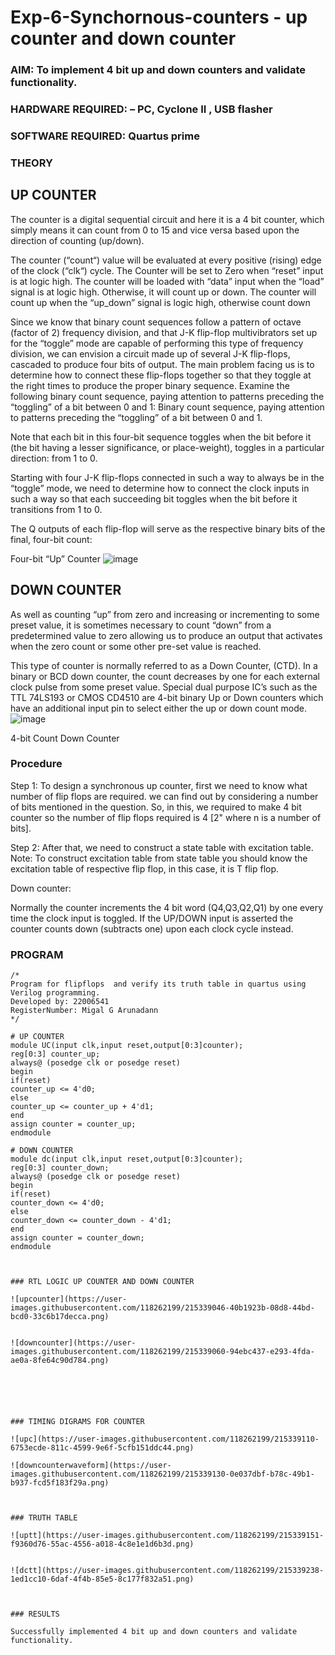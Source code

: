 # Exp-6-Synchornous-counters - up counter and down counter 
### AIM: To implement 4 bit up and down counters and validate  functionality.
### HARDWARE REQUIRED:  – PC, Cyclone II , USB flasher
### SOFTWARE REQUIRED:   Quartus prime
### THEORY 

## UP COUNTER 
The counter is a digital sequential circuit and here it is a 4 bit counter, which simply means it can count from 0 to 15 and vice versa based upon the direction of counting (up/down). 

The counter (“count“) value will be evaluated at every positive (rising) edge of the clock (“clk“) cycle.
The Counter will be set to Zero when “reset” input is at logic high.
The counter will be loaded with “data” input when the “load” signal is at logic high. Otherwise, it will count up or down.
The counter will count up when the “up_down” signal is logic high, otherwise count down

Since we know that binary count sequences follow a pattern of octave (factor of 2) frequency division, and that J-K flip-flop multivibrators set up for the “toggle” mode are capable of performing this type of frequency division, we can envision a circuit made up of several J-K flip-flops, cascaded to produce four bits of output.
The main problem facing us is to determine how to connect these flip-flops together so that they toggle at the right times to produce the proper binary sequence.
Examine the following binary count sequence, paying attention to patterns preceding the “toggling” of a bit between 0 and 1:
Binary count sequence, paying attention to patterns preceding the “toggling” of a bit between 0 and 1.

Note that each bit in this four-bit sequence toggles when the bit before it (the bit having a lesser significance, or place-weight), toggles in a particular direction: from 1 to 0.



 
 

Starting with four J-K flip-flops connected in such a way to always be in the “toggle” mode, we need to determine how to connect the clock inputs in such a way so that each succeeding bit toggles when the bit before it transitions from 1 to 0.

The Q outputs of each flip-flop will serve as the respective binary bits of the final, four-bit count:

 
 

Four-bit “Up” Counter
![image](https://user-images.githubusercontent.com/36288975/169644758-b2f4339d-9532-40c5-af40-8f4f8c942e2c.png)



## DOWN COUNTER 

As well as counting “up” from zero and increasing or incrementing to some preset value, it is sometimes necessary to count “down” from a predetermined value to zero allowing us to produce an output that activates when the zero count or some other pre-set value is reached.

This type of counter is normally referred to as a Down Counter, (CTD). In a binary or BCD down counter, the count decreases by one for each external clock pulse from some preset value. Special dual purpose IC’s such as the TTL 74LS193 or CMOS CD4510 are 4-bit binary Up or Down counters which have an additional input pin to select either the up or down count mode.
![image](https://user-images.githubusercontent.com/36288975/169644844-1a14e123-7228-4ed8-81a9-eb937dff4ac8.png)


4-bit Count Down Counter
### Procedure

Step 1: To design a synchronous up counter, first we need to know what number of flip flops are required. we can find out by considering a number of bits mentioned in the question. So, in this, we required to make 4 bit counter so the number of flip flops required is 4 [2" where n is a number of bits].

Step 2: After that, we need to construct a state table with excitation table. Note: To construct excitation table from state table you should know the excitation table of respective flip flop, in this case, it is T flip flop.

Down counter:

Normally the counter increments the 4 bit word (Q4,Q3,Q2,Q1) by one every time the clock input is toggled. If the UP/DOWN input is asserted the counter counts down (subtracts one) upon each clock cycle instead.

### PROGRAM 
```
/*
Program for flipflops  and verify its truth table in quartus using Verilog programming.
Developed by: 22006541
RegisterNumber: Migal G Arunadann
*/

# UP COUNTER
module UC(input clk,input reset,output[0:3]counter);
reg[0:3] counter_up;
always@ (posedge clk or posedge reset)
begin
if(reset)
counter_up <= 4'd0;
else
counter_up <= counter_up + 4'd1;
end
assign counter = counter_up;
endmodule
 
# DOWN COUNTER
module dc(input clk,input reset,output[0:3]counter);
reg[0:3] counter_down;
always@ (posedge clk or posedge reset)
begin
if(reset)
counter_down <= 4'd0;
else
counter_down <= counter_down - 4'd1;
end
assign counter = counter_down;
endmodule



### RTL LOGIC UP COUNTER AND DOWN COUNTER  

![upcounter](https://user-images.githubusercontent.com/118262199/215339046-40b1923b-08d8-44bd-bcd0-33c6b17decca.png)


![downcounter](https://user-images.githubusercontent.com/118262199/215339060-94ebc437-e293-4fda-ae0a-8fe64c90d784.png)






### TIMING DIGRAMS FOR COUNTER  

![upc](https://user-images.githubusercontent.com/118262199/215339110-6753ecde-811c-4599-9e6f-5cfb151ddc44.png)

![downcounterwaveform](https://user-images.githubusercontent.com/118262199/215339130-0e037dbf-b78c-49b1-b937-fcd5f183f29a.png)



### TRUTH TABLE 

![uptt](https://user-images.githubusercontent.com/118262199/215339151-f9360d76-55ac-4556-a018-4c8e1e1d6b3d.png)


![dctt](https://user-images.githubusercontent.com/118262199/215339238-1ed1cc10-6daf-4f4b-85e5-8c177f832a51.png)



### RESULTS 

Successfully implemented 4 bit up and down counters and validate functionality.

